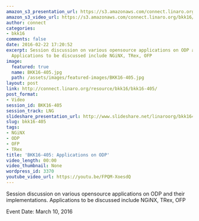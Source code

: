 ```yaml
---
amazon_s3_presentation_url: https://s3.amazonaws.com/connect.linaro.org/bkk16/Presentations/Thursday/BKK16-405.pdf
amazon_s3_video_url: https://s3.amazonaws.com/connect.linaro.org/bkk16/Videos/Thursday/BKK16-405%20LNG%20Future%20Directions.mp4
author: connect
categories:
- bkk16
comments: false
date: 2016-02-22 17:20:52
excerpt: Session discussion on various opensource applications on ODP and their implementations.
  Applications to be discussed include NGiNX, TRex, OFP
image:
  featured: true
  name: BKK16-405.jpg
  path: /assets/images/featured-images/BKK16-405.jpg
layout: post
link: http://connect.linaro.org/resource/bkk16/bkk16-405/
post_format:
- Video
session_id: BKK16-405
session_track: LNG
slideshare_presentation_url: http://www.slideshare.net/linaroorg/bkk16405-lng-future-directions
slug: bkk16-405
tags:
- NGiNX
- ODP
- OFP
- TRex
title: 'BKK16-405: Applications on ODP'
video_length: 00:00
video_thumbnail: None
wordpress_id: 3370
youtube_video_url: https://youtu.be/FPQM-XoesdQ
---
```


Session discussion on various opensource applications on ODP and their implementations. Applications to be discussed include NGiNX, TRex, OFP

Event Date: March 10, 2016